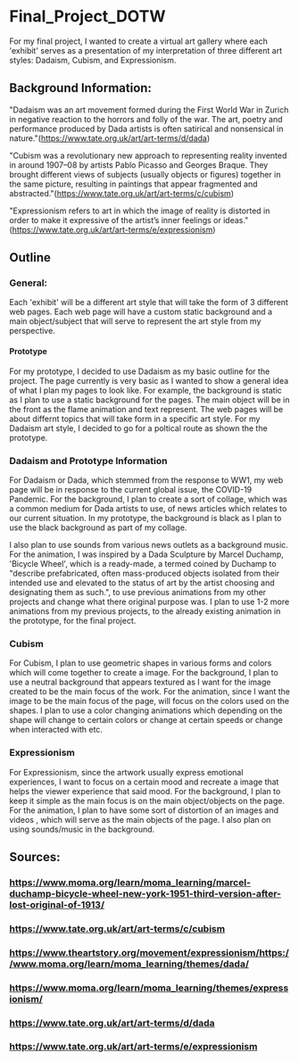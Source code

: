 # Final_Project_DOTW
For my final project, I wanted to create a virtual art gallery where each 'exhibit' serves as a presentation of my interpretation of three different art styles: Dadaism, Cubism, and Expressionism. 

## Background Information:
"Dadaism was an art movement formed during the First World War in Zurich in negative reaction to the horrors and folly of the war. The art, poetry and performance produced by Dada artists is often satirical and nonsensical in nature."(https://www.tate.org.uk/art/art-terms/d/dada)

"Cubism was a revolutionary new approach to representing reality invented in around 1907–08 by artists Pablo Picasso and Georges Braque. They brought different views of subjects (usually objects or figures) together in the same picture, resulting in paintings that appear fragmented and abstracted."(https://www.tate.org.uk/art/art-terms/c/cubism)

"Expressionism refers to art in which the image of reality is distorted in order to make it expressive of the artist’s inner feelings or ideas."(https://www.tate.org.uk/art/art-terms/e/expressionism)


## Outline
### General:
Each 'exhibit' will be a different art style that will take the form of 3 different web pages. Each web page will have a custom static background and a main object/subject that will serve to represent the art style from my perspective.
#### Prototype
For my prototype, I decided to use Dadaism as my basic outline for the project. The page currently is very basic as I wanted to show a general idea of what I plan my pages to look like. For example, the background is static as I plan to use a static background for the  pages. The main object will be in the front as the flame animation and text represent. The web pages will be about differnt topics that will take form in a specific art style. For my Dadaism art style, I decided to go for a poltical route as shown the the prototype.
 
### Dadaism and Prototype Information
For Dadaism or Dada, which stemmed from the response to WW1, my web page will be in response to the current global issue, the COVID-19 Pandemic. For the background, I plan to create a sort of collage, which was a common medium for Dada artists to use, of news articles which relates to our current situation. In my prototype, the background is black as I plan to use the black background as part of my collage. 

I also plan to use sounds from various news outlets as a background music. For the animation, I was inspired by a Dada Sculpture by Marcel Duchamp, 'Bicycle Wheel', which is a ready-made, a termed coined by Duchamp  to "describe prefabricated, often mass-produced objects isolated from their intended use and elevated to the status of art by the artist choosing and designating them as such.", to use previous animations from my other projects and change what there original purpose was. I plan to use 1-2 more animations from  my previous projects, to the already existing animation in the prototype, for the final project.

### Cubism
For Cubism, I plan to use geometric shapes in various forms and colors which will come together to create a image. For the background, I plan to use a neutral background that appears textured as I want for the image created to be the main focus of the work. For the animation, since I want the image to be the main focus of the page, will focus on the colors used on the shapes. I plan to use a color changing animations which depending on the shape will change to certain colors or change at certain speeds or change when interacted with etc. 

### Expressionism
For Expressionism, since the artwork usually express emotional experiences, I want to focus on a certain mood and recreate a image that helps the viewer experience that said mood. For the background, I plan to keep it simple as the main focus is on the main object/objects on the page. For the animation, I plan to have some sort of distortion of an images and videos , which will serve as the main objects of the page. I also plan on using sounds/music in the background. 

## Sources:
### https://www.moma.org/learn/moma_learning/marcel-duchamp-bicycle-wheel-new-york-1951-third-version-after-lost-original-of-1913/
### https://www.tate.org.uk/art/art-terms/c/cubism
### https://www.theartstory.org/movement/expressionism/https://www.moma.org/learn/moma_learning/themes/dada/
### https://www.moma.org/learn/moma_learning/themes/expressionism/
### https://www.tate.org.uk/art/art-terms/d/dada
### https://www.tate.org.uk/art/art-terms/e/expressionism

